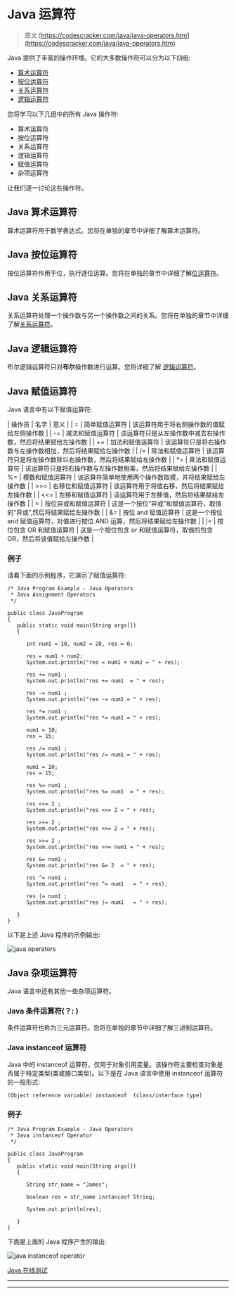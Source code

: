 # Java 运算符

> 原文:[https://codescracker.com/java/java-operators.htm](https://codescracker.com/java/java-operators.htm)

Java 提供了丰富的操作环境。它的大多数操作符可以分为以下四组:

*   [算术运算符](/java/java-arithmetic-operators.htm)
*   [按位运算符](/java/java-bitwise-operators.htm)
*   [关系运算符](/java/java-relational-operators.htm)
*   [逻辑运算符](/java/java-boolean-logical-operators.htm)

您将学习以下几组中的所有 Java 操作符:

*   算术运算符
*   按位运算符
*   关系运算符
*   逻辑运算符
*   赋值运算符
*   杂项运算符

让我们逐一讨论这些操作符。

## Java 算术运算符

算术运算符用于数学表达式。您将在单独的章节中详细了解算术运算符。

## Java 按位运算符

按位运算符作用于位，执行逐位运算。您将在单独的章节中详细了解[位运算符](/java/java-bitwise-operators.htm)。

## Java 关系运算符

关系运算符处理一个操作数与另一个操作数之间的关系。您将在单独的章节中详细了解[关系运算符](/java/java-relational-operators.htm)。

## Java 逻辑运算符

布尔逻辑运算符只对**布尔**操作数进行运算。您将详细了解 [逻辑运算符](/java/java-boolean-logical-operators.htm)。

## Java 赋值运算符

Java 语言中有以下赋值运算符:

| 操作员 | 名字 | 意义 |
| = | 简单赋值运算符 | 该运算符用于将右侧操作数的值赋给左侧操作数 |
| -= | 减法和赋值运算符 | 该运算符只是从左操作数中减去右操作数，然后将结果赋给左操作数 |
| += | 加法和赋值运算符 | 该运算符只是将右操作数与左操作数相加，然后将结果赋给左操作数 |
| /= | 除法和赋值运算符 | 该运算符只是将左操作数除以右操作数，然后将结果赋给左操作数 |
| *= | 乘法和赋值运算符 | 该运算符只是将右操作数与左操作数相乘，然后将结果赋给左操作数 |
| %= | 模数和赋值运算符 | 该运算符简单地使用两个操作数取模，并将结果赋给左操作数 |
| >>= | 右移位和赋值运算符 | 该运算符用于将值右移，然后将结果赋给左操作数 |
| <<= | 左移和赋值运算符 | 该运算符用于左移值，然后将结果赋给左操作数 |
| = | 按位异或和赋值运算符 | 这是一个按位“异或”和赋值运算符，取值的“异或”,然后将结果赋给左操作数 |
| &= | 按位 and 赋值运算符 | 这是一个按位 and 赋值运算符，对值进行按位 AND 运算，然后将结果赋给左操作数 |
| &#124;= | 按位包含 OR 和赋值运算符 | 这是一个按位包含 or 和赋值运算符，取值的包含 OR，然后将该值赋给左操作数 |

### 例子

请看下面的示例程序，它演示了赋值运算符:

```
/* Java Program Example - Java Operators
 * Java Assignment Operators
 */

public class JavaProgram
{ 
   public static void main(String args[])
   {

      int num1 = 10, num2 = 20, res = 0;

      res = num1 + num2;
      System.out.println("res = num1 + num2 = " + res);

      res += num1 ;
      System.out.println("res += num1  = " + res);

      res -= num1 ;
      System.out.println("res -= num1 = " + res);

      res *= num1 ;
      System.out.println("res *= num1 = " + res);

      num1 = 10;
      res = 15;

      res /= num1 ;
      System.out.println("res /= num1 = " + res);

      num1 = 10;
      res = 15;

      res %= num1 ;
      System.out.println("res %= num1  = " + res);

      res <<= 2 ;
      System.out.println("res <<= 2 = " + res);

      res >>= 2 ;
      System.out.println("res >>= 2 = " + res);

      res >>= 2 ;
      System.out.println("res >>= num1 = " + res);

      res &= num1 ;
      System.out.println("res &= 2  = " + res);

      res ^= num1 ;
      System.out.println("res ^= num1   = " + res);

      res |= num1 ;
      System.out.println("res |= num1   = " + res);

   }
}
```

以下是上述 Java 程序的示例输出:

![java operators](../Images/295981897c15969328549ae1b151bdf8.png)

## Java 杂项运算符

Java 语言中还有其他一些杂项运算符。

### Java 条件运算符(？: )

条件运算符也称为三元运算符。您将在单独的章节中详细了解三进制运算符。

### Java instanceof 运算符

Java 中的 instanceof 运算符，仅用于对象引用变量。该操作符主要检查对象是否属于特定类型(类或接口类型)。以下是在 Java 语言中使用 instanceof 运算符的一般形式:

```
(Object reference variable) instanceof  (class/interface type)
```

### 例子

```
/* Java Program Example - Java Operators
 * Java instanceof Operator
 */

public class JavaProgram
{ 
   public static void main(String args[])
   {

      String str_name = "James";

      boolean res = str_name instanceof String;  

      System.out.println(res);

   }
}
```

下面是上面的 Java 程序产生的输出:

![java instanceof operator](../Images/f29bce3f93f17582a870613d5e4f0d3b.png)

[Java 在线测试](/exam/showtest.php?subid=1)

* * *

* * *